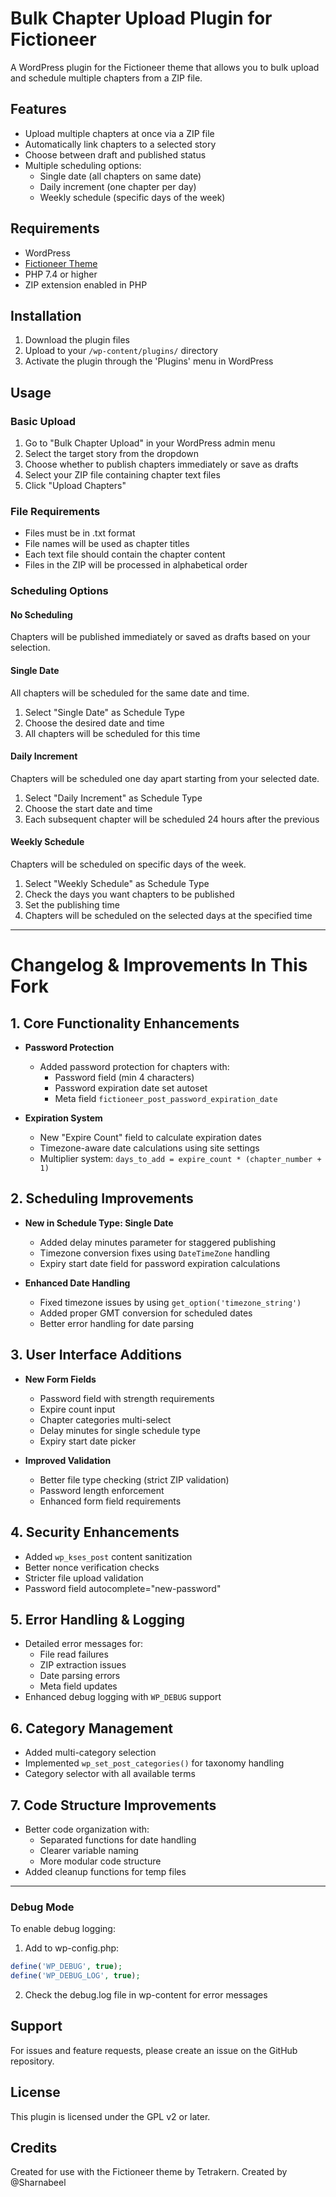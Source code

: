 # Bulk Chapter Upload Plugin for Fictioneer

A WordPress plugin for the Fictioneer theme that allows you to bulk upload and schedule multiple chapters from a ZIP file.

## Features

- Upload multiple chapters at once via a ZIP file
- Automatically link chapters to a selected story
- Choose between draft and published status
- Multiple scheduling options:
  - Single date (all chapters on same date)
  - Daily increment (one chapter per day)
  - Weekly schedule (specific days of the week)

## Requirements

- WordPress
- [Fictioneer Theme](https://github.com/Tetrakern/fictioneer)
- PHP 7.4 or higher
- ZIP extension enabled in PHP

## Installation

1. Download the plugin files
2. Upload to your `/wp-content/plugins/` directory
3. Activate the plugin through the 'Plugins' menu in WordPress

## Usage

### Basic Upload

1. Go to "Bulk Chapter Upload" in your WordPress admin menu
2. Select the target story from the dropdown
3. Choose whether to publish chapters immediately or save as drafts
4. Select your ZIP file containing chapter text files
5. Click "Upload Chapters"

### File Requirements

- Files must be in .txt format
- File names will be used as chapter titles
- Each text file should contain the chapter content
- Files in the ZIP will be processed in alphabetical order

### Scheduling Options

#### No Scheduling
Chapters will be published immediately or saved as drafts based on your selection.

#### Single Date
All chapters will be scheduled for the same date and time.

1. Select "Single Date" as Schedule Type
2. Choose the desired date and time
3. All chapters will be scheduled for this time

#### Daily Increment
Chapters will be scheduled one day apart starting from your selected date.

1. Select "Daily Increment" as Schedule Type
2. Choose the start date and time
3. Each subsequent chapter will be scheduled 24 hours after the previous

#### Weekly Schedule
Chapters will be scheduled on specific days of the week.

1. Select "Weekly Schedule" as Schedule Type
2. Check the days you want chapters to be published
3. Set the publishing time
4. Chapters will be scheduled on the selected days at the specified time

---

# Changelog & Improvements In This Fork

## 1. **Core Functionality Enhancements**
- **Password Protection**
  - Added password protection for chapters with:
    - Password field (min 4 characters)
    - Password expiration date set autoset
    - Meta field `fictioneer_post_password_expiration_date`

- **Expiration System**
  - New "Expire Count" field to calculate expiration dates
  - Timezone-aware date calculations using site settings
  - Multiplier system: `days_to_add = expire_count * (chapter_number + 1)`

## 2. **Scheduling Improvements**
- **New in Schedule Type: Single Date**
  - Added delay minutes parameter for staggered publishing
  - Timezone conversion fixes using `DateTimeZone` handling
  - Expiry start date field for password expiration calculations

- **Enhanced Date Handling**
  - Fixed timezone issues by using `get_option('timezone_string')`
  - Added proper GMT conversion for scheduled dates
  - Better error handling for date parsing

## 3. **User Interface Additions**
- **New Form Fields**
  - Password field with strength requirements
  - Expire count input
  - Chapter categories multi-select
  - Delay minutes for single schedule type
  - Expiry start date picker

- **Improved Validation**
  - Better file type checking (strict ZIP validation)
  - Password length enforcement
  - Enhanced form field requirements

## 4. **Security Enhancements**
- Added `wp_kses_post` content sanitization
- Better nonce verification checks
- Stricter file upload validation
- Password field autocomplete="new-password"

## 5. **Error Handling & Logging**
- Detailed error messages for:
  - File read failures
  - ZIP extraction issues
  - Date parsing errors
  - Meta field updates
- Enhanced debug logging with `WP_DEBUG` support

## 6. **Category Management**
- Added multi-category selection
- Implemented `wp_set_post_categories()` for taxonomy handling
- Category selector with all available terms

## 7. **Code Structure Improvements**
- Better code organization with:
  - Separated functions for date handling
  - Clearer variable naming
  - More modular code structure
- Added cleanup functions for temp files

---
  
### Debug Mode

To enable debug logging:

1. Add to wp-config.php:
```php
define('WP_DEBUG', true);
define('WP_DEBUG_LOG', true);
```

2. Check the debug.log file in wp-content for error messages

## Support

For issues and feature requests, please create an issue on the GitHub repository.

## License

This plugin is licensed under the GPL v2 or later.

## Credits

Created for use with the Fictioneer theme by Tetrakern.
Created by @Sharnabeel 
